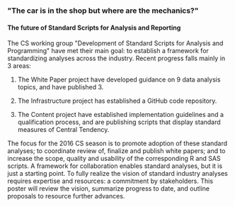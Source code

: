 ### "The car is in the shop but where are the mechanics?"
#### The future of Standard Scripts for Analysis and Reporting

The CS working group "Development of Standard Scripts for Analysis and Programming" have met their main goal: to establish a framework for standardizing analyses across the industry. Recent progress falls mainly in 3 areas:

1. The White Paper project have developed guidance on 9 data analysis topics, and have published 3.

2. The Infrastructure project has established a GitHub code repository.

3. The Content project have established implementation guidelines and a qualification process, and are publishing scripts that display standard measures of Central Tendency.

The focus for the 2016 CS season is to promote adoption of these standard analyses; to coordinate review of, finalize and publish white papers; and to increase the scope, quality and usability of the corresponding R and SAS scripts. A framework for collaboration enables standard analyses, but it is just a starting point. To fully realize the vision of standard industry analyses requires expertise and resources: a commitment by stakeholders. This poster will review the vision, summarize progress to date, and outline proposals to resource further advances.
